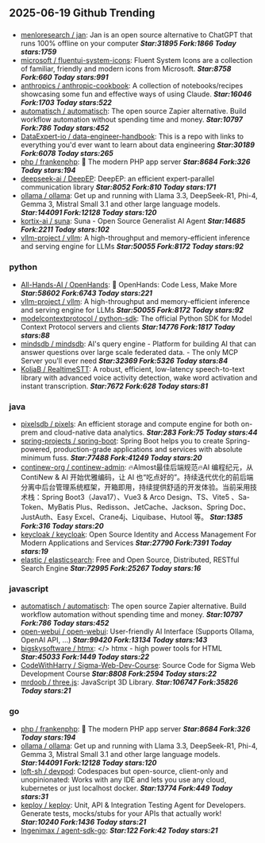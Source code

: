 ## 2025-06-19 Github Trending

### 
* [menloresearch / jan](https://github.com/menloresearch/jan): Jan is an open source alternative to ChatGPT that runs 100% offline on your computer ***Star:31895 Fork:1866 Today stars:1759***
* [microsoft / fluentui-system-icons](https://github.com/microsoft/fluentui-system-icons): Fluent System Icons are a collection of familiar, friendly and modern icons from Microsoft. ***Star:8758 Fork:660 Today stars:991***
* [anthropics / anthropic-cookbook](https://github.com/anthropics/anthropic-cookbook): A collection of notebooks/recipes showcasing some fun and effective ways of using Claude. ***Star:16046 Fork:1703 Today stars:522***
* [automatisch / automatisch](https://github.com/automatisch/automatisch): The open source Zapier alternative. Build workflow automation without spending time and money. ***Star:10797 Fork:786 Today stars:452***
* [DataExpert-io / data-engineer-handbook](https://github.com/DataExpert-io/data-engineer-handbook): This is a repo with links to everything you'd ever want to learn about data engineering ***Star:30189 Fork:6078 Today stars:265***
* [php / frankenphp](https://github.com/php/frankenphp): 🧟 The modern PHP app server ***Star:8684 Fork:326 Today stars:194***
* [deepseek-ai / DeepEP](https://github.com/deepseek-ai/DeepEP): DeepEP: an efficient expert-parallel communication library ***Star:8052 Fork:810 Today stars:171***
* [ollama / ollama](https://github.com/ollama/ollama): Get up and running with Llama 3.3, DeepSeek-R1, Phi-4, Gemma 3, Mistral Small 3.1 and other large language models. ***Star:144091 Fork:12128 Today stars:120***
* [kortix-ai / suna](https://github.com/kortix-ai/suna): Suna - Open Source Generalist AI Agent ***Star:14685 Fork:2211 Today stars:102***
* [vllm-project / vllm](https://github.com/vllm-project/vllm): A high-throughput and memory-efficient inference and serving engine for LLMs ***Star:50055 Fork:8172 Today stars:92***

### python
* [All-Hands-AI / OpenHands](https://github.com/All-Hands-AI/OpenHands): 🙌 OpenHands: Code Less, Make More ***Star:58602 Fork:6743 Today stars:221***
* [vllm-project / vllm](https://github.com/vllm-project/vllm): A high-throughput and memory-efficient inference and serving engine for LLMs ***Star:50055 Fork:8172 Today stars:92***
* [modelcontextprotocol / python-sdk](https://github.com/modelcontextprotocol/python-sdk): The official Python SDK for Model Context Protocol servers and clients ***Star:14776 Fork:1817 Today stars:88***
* [mindsdb / mindsdb](https://github.com/mindsdb/mindsdb): AI's query engine - Platform for building AI that can answer questions over large scale federated data. - The only MCP Server you'll ever need ***Star:32369 Fork:5326 Today stars:84***
* [KoljaB / RealtimeSTT](https://github.com/KoljaB/RealtimeSTT): A robust, efficient, low-latency speech-to-text library with advanced voice activity detection, wake word activation and instant transcription. ***Star:7672 Fork:628 Today stars:81***

### java
* [pixelsdb / pixels](https://github.com/pixelsdb/pixels): An efficient storage and compute engine for both on-prem and cloud-native data analytics. ***Star:283 Fork:75 Today stars:44***
* [spring-projects / spring-boot](https://github.com/spring-projects/spring-boot): Spring Boot helps you to create Spring-powered, production-grade applications and services with absolute minimum fuss. ***Star:77488 Fork:41249 Today stars:20***
* [continew-org / continew-admin](https://github.com/continew-org/continew-admin): 🔥Almost最佳后端规范🔥AI 编程纪元，从 ContiNew & AI 开始优雅编码，让 AI 也“吃点好的”。持续迭代优化的前后端分离中后台管理系统框架，开箱即用，持续提供舒适的开发体验。当前采用技术栈：Spring Boot3（Java17）、Vue3 & Arco Design、TS、Vite5 、Sa-Token、MyBatis Plus、Redisson、JetCache、Jackson、Spring Doc、JustAuth、Easy Excel、Crane4j、Liquibase、Hutool 等。 ***Star:1385 Fork:316 Today stars:20***
* [keycloak / keycloak](https://github.com/keycloak/keycloak): Open Source Identity and Access Management For Modern Applications and Services ***Star:27790 Fork:7391 Today stars:19***
* [elastic / elasticsearch](https://github.com/elastic/elasticsearch): Free and Open Source, Distributed, RESTful Search Engine ***Star:72995 Fork:25267 Today stars:16***

### javascript
* [automatisch / automatisch](https://github.com/automatisch/automatisch): The open source Zapier alternative. Build workflow automation without spending time and money. ***Star:10797 Fork:786 Today stars:452***
* [open-webui / open-webui](https://github.com/open-webui/open-webui): User-friendly AI Interface (Supports Ollama, OpenAI API, ...) ***Star:99420 Fork:13134 Today stars:143***
* [bigskysoftware / htmx](https://github.com/bigskysoftware/htmx): </> htmx - high power tools for HTML ***Star:45033 Fork:1449 Today stars:22***
* [CodeWithHarry / Sigma-Web-Dev-Course](https://github.com/CodeWithHarry/Sigma-Web-Dev-Course): Source Code for Sigma Web Development Course ***Star:8808 Fork:2594 Today stars:22***
* [mrdoob / three.js](https://github.com/mrdoob/three.js): JavaScript 3D Library. ***Star:106747 Fork:35826 Today stars:21***

### go
* [php / frankenphp](https://github.com/php/frankenphp): 🧟 The modern PHP app server ***Star:8684 Fork:326 Today stars:194***
* [ollama / ollama](https://github.com/ollama/ollama): Get up and running with Llama 3.3, DeepSeek-R1, Phi-4, Gemma 3, Mistral Small 3.1 and other large language models. ***Star:144091 Fork:12128 Today stars:120***
* [loft-sh / devpod](https://github.com/loft-sh/devpod): Codespaces but open-source, client-only and unopinionated: Works with any IDE and lets you use any cloud, kubernetes or just localhost docker. ***Star:13774 Fork:449 Today stars:31***
* [keploy / keploy](https://github.com/keploy/keploy): Unit, API & Integration Testing Agent for Developers. Generate tests, mocks/stubs for your APIs that actually work! ***Star:10240 Fork:1436 Today stars:21***
* [Ingenimax / agent-sdk-go](https://github.com/Ingenimax/agent-sdk-go):  ***Star:122 Fork:42 Today stars:21***
